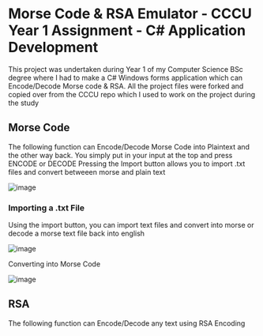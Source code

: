 # Morse Code & RSA Emulator - CCCU Year 1 Assignment - C# Application Development

This project was undertaken during Year 1 of my Computer Science BSc degree where I had to make a C# Windows forms application which can Encode/Decode Morse code & RSA. All the project files were forked and copied over from the CCCU repo which I used to work on the project during the study

## Morse Code

The following function can Encode/Decode Morse Code into Plaintext and the other way back. You simply put in your input at the top and press ENCODE or DECODE
Pressing the Import button allows you to import .txt files and convert betweeen morse and plain text

![image](https://user-images.githubusercontent.com/98812930/199288422-320b7465-31f3-4a8e-bbf1-5e53fb0a3aa8.png)

### Importing a .txt File

Using the import button, you can import text files and convert into morse or decode a morse text file back into english

![image](https://user-images.githubusercontent.com/98812930/199288690-2ec47ae7-a40f-48d8-8173-f3a050c36a37.png)

Converting into Morse Code

![image](https://user-images.githubusercontent.com/98812930/199289096-caff522f-4ccf-4ac4-b3e8-53bbd691bca6.png)

## RSA

The following function can Encode/Decode any text using RSA Encoding
